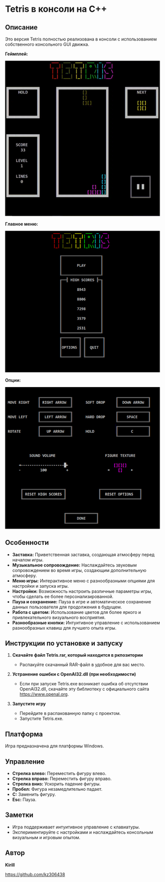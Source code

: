 # Tetris в консоли на C++

## Описание
Это версия Tetris полностью реализована в консоли с использованием собственного консольного GUI движка. 

**Геймплей:**

![Tetris Gameplay](example/game_play.gif)

**Главное меню:**

<p align="center">
  <img src="example/menu.jpg" alt="Alt Text">
</p>

**Опции:**

<p align="center">
  <img src="example/options.jpg" alt="Alt Text">
</p>

## Особенности

- **Заставка:** Приветственная заставка, создающая атмосферу перед началом игры.
- **Музыкальное сопровождение:** Наслаждайтесь звуковым сопровождением во время игры, создающим дополнительную атмосферу.
- **Меню игры:** Интерактивное меню с разнообразными опциями для настройки и запуска игры.
- **Настройки:** Возможность настроить различные параметры игры, чтобы сделать ее более персонализированной.
- **Пауза и сохранение:** Пауза в игре и автоматическое сохранение данных пользователя для продолжения в будущем.
- **Работа с цветом:** Использование цветов для более яркого и привлекательного визуального восприятия.
- **Разнообразные кнопки:** Интуитивное управление с использованием разнообразных клавиш для лучшего опыта игры.

## Инструкции по установке и запуску

1. **Скачайте файл Tetris.rar, который находится в ркпозитории**
   - Распакуйте скачанный RAR-файл в удобное для вас место.

2. **Устранение ошибки с OpenAl32.dll (при необходимости)**
   - Если при запуске Tetris.exe возникает ошибка об отсутствии OpenAl32.dll, скачайте эту библиотеку с официального сайта https://www.openal.org.

3. **Запустите игру**
   - Перейдите в распакованную папку с проектом.
   - Запустите Tetris.exe.

## Платформа
Игра предназначена для платформы Windows.

## Управление

- **Стрелка влево:** Переместить фигуру влево.
- **Стрелка вправо:** Переместить фигуру вправо.
- **Стрелка вниз:** Ускорить падение фигуры.
- **Пробел:** Фигура незамедлительно падает.
- **С:** Заменить фигуру.
- **Esc:** Пауза.

## Заметки
- Игра поддерживает интуитивное управление с клавиатуры.
- Экспериментируйте с настройками и наслаждайтесь консольным визуальным и игровым опытом.

## Автор

**Kirill**

[](https://github.com/kz306438)https://github.com/kz306438
